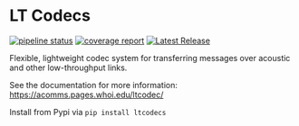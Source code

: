 # LT Codecs

 [![pipeline status](https://git.whoi.edu/acomms/ltcodec/badges/master/pipeline.svg)](https://git.whoi.edu/acomms/ltcodec/-/commits/master) 
 [![coverage report](https://git.whoi.edu/acomms/ltcodec/badges/master/coverage.svg)](https://git.whoi.edu/acomms/ltcodec/-/commits/master) 
 [![Latest Release](https://git.whoi.edu/acomms/ltcodec/-/badges/release.svg)](https://git.whoi.edu/acomms/ltcodec/-/releases) 

Flexible, lightweight codec system for transferring messages over acoustic and other low-throughput links.

See the documentation for more information: https://acomms.pages.whoi.edu/ltcodec/

Install from Pypi via `pip install ltcodecs`
